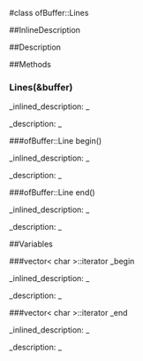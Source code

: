 #class ofBuffer::Lines


<!--
_visible: True_
_advanced: False_
_istemplated: False_
-->

##InlineDescription






##Description





##Methods



### Lines(&buffer)

<!--
_syntax: Lines(&buffer)_
_name: Lines_
_returns: _
_returns_description: _
_parameters: vector< char > &buffer_
_access: public_
_version_started: 0.9.0_
_version_deprecated: _
_summary: _
_constant: False_
_static: False_
_visible: True_
_advanced: False_
-->

_inlined_description: _








_description: _







<!----------------------------------------------------------------------------->

###ofBuffer::Line begin()

<!--
_syntax: begin()_
_name: begin_
_returns: ofBuffer::Line_
_returns_description: _
_parameters: _
_access: public_
_version_started: 0.9.0_
_version_deprecated: _
_summary: _
_constant: False_
_static: False_
_visible: True_
_advanced: False_
-->

_inlined_description: _








_description: _







<!----------------------------------------------------------------------------->

###ofBuffer::Line end()

<!--
_syntax: end()_
_name: end_
_returns: ofBuffer::Line_
_returns_description: _
_parameters: _
_access: public_
_version_started: 0.9.0_
_version_deprecated: _
_summary: _
_constant: False_
_static: False_
_visible: True_
_advanced: False_
-->

_inlined_description: _








_description: _







<!----------------------------------------------------------------------------->

##Variables



###vector< char >::iterator _begin

<!--
_name: _begin_
_type: vector< char >::iterator_
_access: private_
_version_started: 0.9.0_
_version_deprecated: _
_summary: _
_visible: True_
_constant: False_
_advanced: False_
-->

_inlined_description: _


_description: _







<!----------------------------------------------------------------------------->

###vector< char >::iterator _end

<!--
_name: _end_
_type: vector< char >::iterator_
_access: private_
_version_started: 0.9.0_
_version_deprecated: _
_summary: _
_visible: True_
_constant: False_
_advanced: False_
-->

_inlined_description: _


_description: _







<!----------------------------------------------------------------------------->


